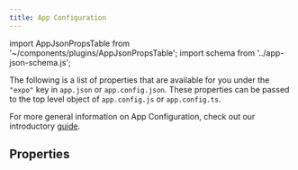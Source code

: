 ```yaml
---
title: App Configuration
---
```


import AppJsonPropsTable from '~/components/plugins/AppJsonPropsTable';
import schema from '../app-json-schema.js';

The following is a list of properties that are available for you under the `"expo"` key in `app.json` or `app.config.json`. These properties can be passed to the top level object of `app.config.js` or `app.config.ts`.

For more general information on App Configuration, check out our introductory [guide](/workflow/configuration/).

## Properties

<AppJsonPropsTable schema={schema}/>
